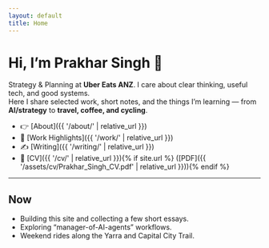```yaml
---
layout: default
title: Home
---
```


# Hi, I’m Prakhar Singh 👋

Strategy & Planning at **Uber Eats ANZ**. I care about clear thinking, useful tech, and good systems.  
Here I share selected work, short notes, and the things I’m learning — from **AI/strategy** to **travel, coffee, and cycling**.

- 👉 [About]({{ '/about/' | relative_url }})
- 🧭 [Work Highlights]({{ '/work/' | relative_url }})
- ✍️ [Writing]({{ '/writing/' | relative_url }})
- 📄 [CV]({{ '/cv/' | relative_url }}){% if site.url %} ([PDF]({{ '/assets/cv/Prakhar_Singh_CV.pdf' | relative_url }})){% endif %}

---

## Now
- Building this site and collecting a few short essays.
- Exploring “manager-of-AI-agents” workflows.
- Weekend rides along the Yarra and Capital City Trail.
